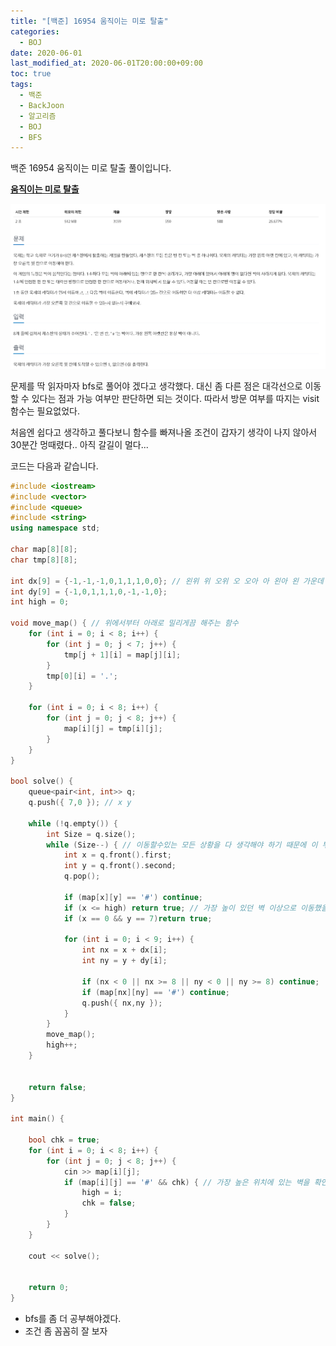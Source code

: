 ```yaml
---
title: "[백준] 16954 움직이는 미로 탈출"
categories: 
  - BOJ
date: 2020-06-01
last_modified_at: 2020-06-01T20:00:00+09:00
toc: true
tags: 
  - 백준
  - BackJoon
  - 알고리즘
  - BOJ
  - BFS
---
```


백준 16954 움직이는 미로 탈출 풀이입니다. 

**[움직이는 미로 탈출](https://www.acmicpc.net/problem/16954)**

![16954](/assets/images/백준/BOJ_16954.png)

문제를 딱 읽자마자 bfs로 풀어야 겠다고 생각했다. 대신 좀 다른 점은 대각선으로 이동할 수 있다는 점과 가능 여부만 판단하면 되는 것이다. 따라서 방문 여부를 따지는 visit함수는 필요없었다. 

처음엔 쉽다고 생각하고 풀다보니 함수를 빠져나올 조건이 갑자기 생각이 나지 않아서 30분간 멍때렸다.. 아직 갈길이 멀다... 

코드는 다음과 같습니다. 


```cpp
#include <iostream>
#include <vector>
#include <queue>
#include <string>
using namespace std;

char map[8][8];
char tmp[8][8];

int dx[9] = {-1,-1,-1,0,1,1,1,0,0}; // 왼위 위 오위 오 오아 아 왼아 왼 가운데
int dy[9] = {-1,0,1,1,1,0,-1,-1,0};
int high = 0;

void move_map() { // 위에서부터 아래로 밀리게끔 해주는 함수 
	for (int i = 0; i < 8; i++) {
		for (int j = 0; j < 7; j++) {
			tmp[j + 1][i] = map[j][i];
		}
		tmp[0][i] = '.';
	}

	for (int i = 0; i < 8; i++) {
		for (int j = 0; j < 8; j++) {
			map[i][j] = tmp[i][j];
		}
	}
}

bool solve() {
	queue<pair<int, int>> q;
	q.push({ 7,0 }); // x y

	while (!q.empty()) {
		int Size = q.size();
		while (Size--) { // 이동할수있는 모든 상황을 다 생각해야 하기 때문에 이 부분을 제거한다면 모든 경우의 수가 따져지지 않기 때문에 값이 틀리게 나올 수 있다. 
			int x = q.front().first;
			int y = q.front().second;
			q.pop();
			
			if (map[x][y] == '#') continue;
			if (x <= high) return true; // 가장 높이 있던 벽 이상으로 이동했을 경우 언젠간 도착할 수 있기 때문
			if (x == 0 && y == 7)return true;

			for (int i = 0; i < 9; i++) {
				int nx = x + dx[i];
				int ny = y + dy[i];

				if (nx < 0 || nx >= 8 || ny < 0 || ny >= 8) continue;
				if (map[nx][ny] == '#') continue;
				q.push({ nx,ny });
			}
		}
		move_map();
		high++;
	}


	return false;
}

int main() {

	bool chk = true;
	for (int i = 0; i < 8; i++) {
		for (int j = 0; j < 8; j++) {
			cin >> map[i][j];
			if (map[i][j] == '#' && chk) { // 가장 높은 위치에 있는 벽을 확인하기 위해서 (high가 나을수록 높이 있다.)
				high = i;
				chk = false;
			}
		}
	}

	cout << solve();
	

	return 0;
}

```

- bfs를 좀 더 공부해야겠다. 
- 조건 좀 꼼꼼히 잘 보자